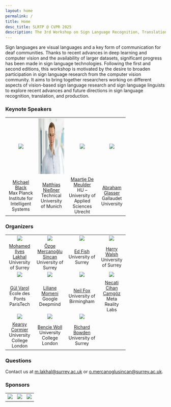 ```yaml
---
layout: home
permalink: /
title: Home
desc_title: SLRTP @ CVPR 2025
description: The 3rd Workshop on Sign Language Recognition, Translation and Production
---
```


Sign languages are visual languages and a key form of communication for deaf communities. Thanks to recent advances in deep learning and computer vision and the availability of larger datasets, significant progress has been made in sign language technologies. Following the first and second editions, this workshop is motivated by the desire to broaden participation in sign language research from the computer vision community. It aims to bring together researchers working on different aspects of vision-based sign language research and sign language linguists to explore recent advances and future directions in sign language recognition, translation, and production.

### Keynote Speakers

<table style="width:75%">
  <tr>
    <td style="text-align:center"><img src="assets/img/speaker_Michael_Black.jpg" height="175"></td>
    <td style="text-align:center"><img src="assets/img/speaker_Matthias_Niessner.jpg" height="175"></td>
    <td style="text-align:center"><img src="assets/img/speaker_MaartjeDeMeulder.jpg" height="175"></td>
    <td style="text-align:center"><img src="assets/img/speaker_Abraham_Glasser.jpg" height="175"></td>
  </tr>
  <tr>
  <td style="text-align:center"><a href="https://ps.is.mpg.de/person/black">Michael Black</a> <br> Max Planck Institute for Intelligent Systems</td>
    <td style="text-align:center"><a href="https://www.niessnerlab.org/index.html">Matthias Nießner</a> <br> Technical University of Munich</td>
    <td style="text-align:center"><a href="https://maartjedemeulder.be">Maartje De Meulder</a> <br> HU – University of Applied Sciences Utrecht</td>
    <td style="text-align:center"><a href="https://abrahamglasser.com">Abraham Glasser</a> <br> Gallaudet University</td>
  </tr>
</table>


### Organizers

<table style="width:75%">
  <tr>
    <td style="text-align:center"><img src="assets/img/org_lakhal.jpg" height="175"></td>
    <td style="text-align:center"><img src="assets/img/org_sincan.jpeg" height="175"></td>
    <td style="text-align:center"><img src="assets/img/org_fish.jpeg" height="175"></td>
    <td style="text-align:center"><img src="assets/img/org_walsh.jpg" height="175"></td>
  </tr>
  <tr>
    <td style="text-align:center"><a href="https://mlakhal.github.io">Mohamed Ilyes Lakhal</a> <br> University of Surrey</td>
    <td style="text-align:center"><a href="https://scholar.google.com/citations?user=nACVfjYAAAAJ&hl=de">Özge Mercanoğlu Sincan</a> <br> University of Surrey</td>
    <td style="text-align:center"><a href="https://ed-fish.github.io">Ed Fish</a> <br> University of Surrey</td>
    <td style="text-align:center"><a href="https://scholar.google.com/citations?user=0H4urUIAAAAJ&hl=en">Harry Walsh</a> <br> University of Surrey</td>
  </tr>
  <tr>
  <td style="text-align:center"><img src="assets/img/org_varol.jpg" height="175"></td>
    <td style="text-align:center"><img src="assets/img/org_momeni.jpg" height="175"></td>
    <td style="text-align:center"><img src="assets/img/org_fox.jpg" height="175"></td>
    <td style="text-align:center"><img src="assets/img/org_Camgoz.jpg" height="175"></td>
  </tr>
  <tr>
    <td style="text-align:center"><a href="https://gulvarol.github.io">Gül Varol</a> <br> École des Ponts ParisTech</td>
    <td style="text-align:center"><a href="https://www.robots.ox.ac.uk/~liliane/">Liliane Momeni</a> <br> Google Deepmind</td>
    <td style="text-align:center"><a href="https://research.birmingham.ac.uk/en/persons/neil-fox">Neil Fox</a> <br> University of Birmingham</td>
    <td style="text-align:center"><a href="https://www.cihancamgoz.com">Necati Cihan Camgöz</a> <br> Meta Reality Labs</td>
  </tr>
  <tr>
    <td style="text-align:center"><img src="assets/img/org_cormier.jpg" height="175"></td>
    <td style="text-align:center"><img src="assets/img/org_woll.jpg" height="175"></td>
    <td style="text-align:center"><img src="assets/img/org_bowden.jpg" height="175"></td>
  </tr>
  <tr>
    <td style="text-align:center"><a href="https://sites.google.com/view/kearsy/">Kearsy Cormier</a> <br> University College London</td>
    <td style="text-align:center"><a href="https://profiles.ucl.ac.uk/7678-bencie-woll">Bencie Woll</a> <br> University College London</td>
    <td style="text-align:center"><a href="https://scholar.google.co.uk/citations?user=mvvgDvcAAAAJ&hl=en">Richard Bowden</a> <br> University of Surrey</td>
  </tr>
</table>

### Questions

Contact us at [m.lakhal@surrey.ac.uk](mailto:m.lakhal@surrey.ac.uk) or [o.mercanoglusincan@surrey.ac.uk](o.mercanoglusincan@surrey.ac.uk).

### Sponsors

<table style="width:75%">
  <tr>
    <td style="text-align:center"><img src="assets/img/sponsor1.png" height="175"></td>
    <td style="text-align:center"><img src="assets/img/sponsor2.jpg" height="175"></td>
    <td style="text-align:center"><img src="assets/img/sponsor3.jpg" height="175"></td>
  </tr>
</table>
